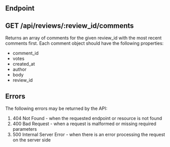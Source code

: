## Endpoint

## GET /api/reviews/:review_id/comments

Returns an array of comments for the given review_id with the most recent comments first. Each comment object should have the following properties:

- comment_id
- votes
- created_at
- author
- body
- review_id

## Errors
The following errors may be returned by the API:

1. 404 Not Found - when the requested endpoint or resource is not found
1. 400 Bad Request - when a request is malformed or missing required parameters
1. 500 Internal Server Error - when there is an error processing the request on the server side